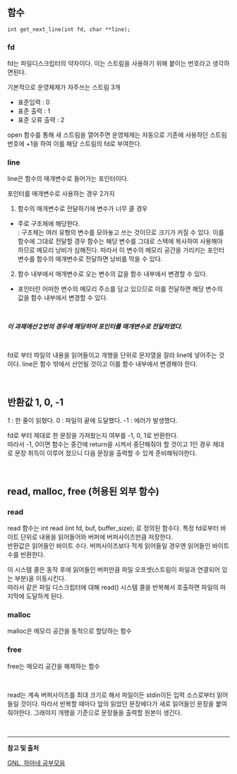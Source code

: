 ## 함수

```
int get_next_line(int fd, char **line);
```

### fd
fd는 파일디스크립터의 약자이다. 이는 스트림을 사용하기 위해 붙이는 번호라고 생각하면된다.

기본적으로 운영체제가 자주쓰는 스트림 3개
* 표준입력 : 0
* 표준 출력 : 1
* 표준 오류 출력 : 2

open 함수를 통해 새 스트림을 열어주면 운영체제는 자동으로 기존에 사용하던 스트림 번호에 +1을 하여 이를 해당 스트림의 fd로 부여한다.

### line
line은 함수의 매개변수로 들어가는 포인터이다.

포인터를 매개변수로 사용하는 경우 2가지
1. 함수의 매개변수로 전달하기에 변수가 너무 클 경우
 * 주로 구조체에 해당한다.   
   : 구조체는 여러 유형의 변수를 모아놓고 쓰는 것이므로 크기가 커질 수 있다. 
     이를 함수에 그대로 전달할 경우 함수는 해당 변수를 그대로 스택에 복사하여 사용해야 하므로 메모리 낭비가 심해진다.
     따라서 이 변수의 메모리 공간을 가리키는 포인터 변수를 함수의 매개변수로 전달하면 낭비를 막을 수 있다.
2. 함수 내부에서 매개변수로 오는 변수의 값을 함수 내부에서 변경할 수 있다.
  * 포인터란 어떠한 변수의 메모리 주소를 담고 있으므로 이를 전달하면 해당 변수의 값을 함수 내부에서 변경할 수 있다.

</br>

***이 과제에선 2번의 경우에 해당하여 포인터를 매개변수로 전달하였다.***

</br>
 
fd로 부터 파일의 내용을 읽어들이고 개행을 단위로 문자열을 잘라 line에 넣어주는 것이다.
line은 함수 밖에서 선언될 것이고 이를 함수 내부에서 변경해야 한다.

</br>

## 반환값 1, 0, -1

1  : 한 줄이 읽혔다.
0  : 파일의 끝에 도달했다.
-1 : 에러가 발생했다.

fd로 부터 제대로 한 문장을 가져왔는지 여부를 -1, 0, 1로 반환한다.  
따라서 -1, 0이면 함수는 중간에 return을 시켜서 중단해줘야 할 것이고 1인 경우 제대로 문장 취득이 이루어 졌으니 다음 문장을 출력할 수 있게 준비해둬야한다.

</br>

## read, malloc, free (허용된 외부 함수)

### read

read 함수는 int read (int fd, buf, buffer_size); 로 정의된 함수다. 특정 fd로부터 바이트 단위로 내용을 읽어들어와 버퍼에 버퍼사이즈만큼 저장한다.  
반환값은 읽어들인 바이트 수다. 버퍼사이즈보다 적게 읽어들일 경우엔 읽어들인 바이트 수를 반환한다.

이 시스템 콜은 동작 후에 읽어들인 버퍼만큼 파일 오프셋(스트림이 파일과 연결되어 있는 부분)을 이동시킨다.   
따라서 같은 파일 디스크립터에 대해 read() 시스템 콜을 반복해서 호출하면 파일의 마지막에 도달하게 된다.

### malloc

malloc은 메모리 공간을 동적으로 할당하는 함수

### free
free는 메모리 공간을 해제하는 함수

</br>

read는 계속 버퍼사이즈를 최대 크기로 해서 파일이든 stdin이든 입력 소스로부터 읽어들일 것이다. 
따라서 반복할 때마다 앞의 읽었던 문장에다가 새로 읽어들인 문장을 붙여줘야한다. 그래야지 개행을 기준으로 문장들을 출력할 원본이 생긴다.

</br>

---

**참고 및 출처**

[GNL, 하마네 공부모음](https://blog.naver.com/bewriter310)




